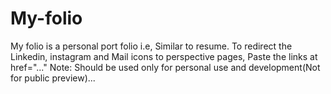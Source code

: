 # My-folio
My folio is a personal port folio i.e, Similar to resume.
To redirect the Linkedin, instagram and Mail icons to perspective pages, 
Paste the links at href="..." 
Note: Should be used only for personal use and development(Not for public preview)...
